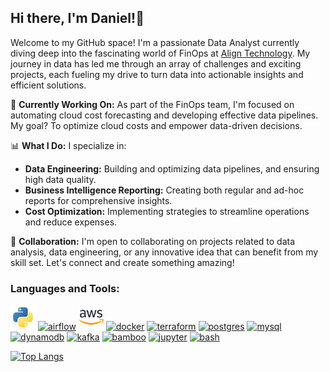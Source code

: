 ## Hi there, I'm Daniel!👋

Welcome to my GitHub space! I'm a passionate Data Analyst currently diving deep into the fascinating world of FinOps at [Align Technology](aligntech.com). My journey in data has led me through an array of challenges and exciting projects, each fueling my drive to turn data into actionable insights and efficient solutions.

🔭 **Currently Working On:** As part of the FinOps team, I'm focused on automating cloud cost forecasting and developing effective data pipelines. My goal? To optimize cloud costs and empower data-driven decisions.

📊 **What I Do:** I specialize in:
- **Data Engineering:** Building and optimizing data pipelines, and ensuring high data quality.
- **Business Intelligence Reporting:** Creating both regular and ad-hoc reports for comprehensive insights.
- **Cost Optimization:** Implementing strategies to streamline operations and reduce expenses.

👯 **Collaboration:** I'm open to collaborating on projects related to data analysis, data engineering, or any innovative idea that can benefit from my skill set. Let's connect and create something amazing!

### Languages and Tools:

<p align="left">
  <!-- Python Icon -->
  <a href="https://www.python.org"><img src="https://raw.githubusercontent.com/devicons/devicon/master/icons/python/python-original.svg" alt="python" width="40" height="40"/></a>
  <a href="https://airflow.apache.org/"><img src="https://cdn.jsdelivr.net/gh/devicons/devicon@latest/icons/apacheairflow/apacheairflow-original.svg"
 alt="airflow" width="40" height="40"/></a>
  <!-- AWS Icon -->
  <a href="https://aws.amazon.com/"><img src="https://raw.githubusercontent.com/devicons/devicon/master/icons/amazonwebservices/amazonwebservices-original-wordmark.svg" alt="aws" width="40" height="40"/></a>
  <a href="https://www.docker.com/"><img src="https://cdn.jsdelivr.net/gh/devicons/devicon/icons/docker/docker-plain-wordmark.svg" alt="docker" width="40" height="40"/></a>
  <a href="https://www.terraform.io/"><img src="https://cdn.jsdelivr.net/gh/devicons/devicon/icons/terraform/terraform-original-wordmark.svg" alt="terraform" width="40" height="40"/></a>
  <!-- SQL Icon -->
  <a href="https://www.postgresql.org/"><img src="https://cdn.jsdelivr.net/gh/devicons/devicon/icons/postgresql/postgresql-original-wordmark.svg" alt="postgres" width="40" height="40"/></a>
  <a href="https://www.mysql.com"><img src="https://cdn.jsdelivr.net/gh/devicons/devicon/icons/mysql/mysql-original-wordmark.svg" alt="mysql" width="40" height="40"/></a>
  <a href="https://aws.amazon.com/dynamodb/"><img src="https://cdn.jsdelivr.net/gh/devicons/devicon@latest/icons/dynamodb/dynamodb-original.svg"
 alt="dynamodb" width="40" height="40"/></a>
 <a href="https://www.kafka.apache.org/"><img src="https://cdn.jsdelivr.net/gh/devicons/devicon@latest/icons/apachekafka/apachekafka-original.svg"
 alt="kafka" width="40" height="40"/></a>
  <a href="https://www.atlassian.com/software/bamboo/"><img src="https://cdn.jsdelivr.net/gh/devicons/devicon@latest/icons/bamboo/bamboo-original.svg"
 alt="bamboo" width="40" height="40"/></a>
  <a href="https://www.jupyter.org/"><img src="https://cdn.jsdelivr.net/gh/devicons/devicon@latest/icons/jupyter/jupyter-original.svg"
 alt="jupyter" width="40" height="40"/></a>
  <a href="https://www.gnu.org/software/bash/"><img src="https://cdn.jsdelivr.net/gh/devicons/devicon@latest/icons/bash/bash-original.svg"
 alt="bash" width="40" height="40"/></a>
</p>

[![Top Langs](https://github-readme-stats.vercel.app/api/top-langs/?username=selfadjoint)](https://github.com/anuraghazra/github-readme-stats)


